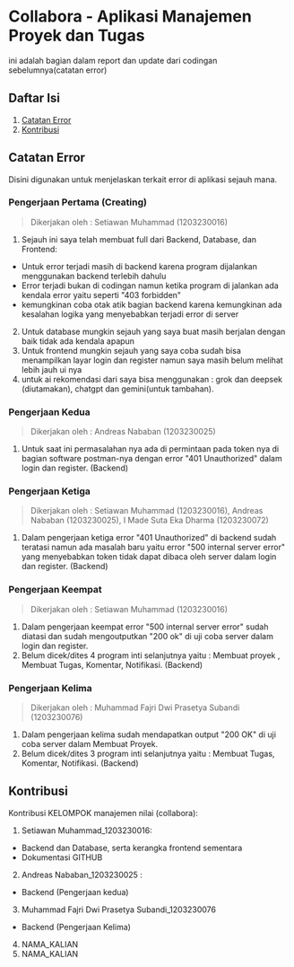 # Collabora - Aplikasi Manajemen Proyek dan Tugas
ini adalah bagian dalam report dan update dari codingan sebelumnya(catatan error)
## Daftar Isi
1. [Catatan Error](#Catatan-Error)
2. [Kontribusi](#kontribusi)

## Catatan Error
Disini digunakan untuk menjelaskan terkait error di aplikasi sejauh mana.
### Pengerjaan Pertama (Creating) 
> Dikerjakan oleh : Setiawan Muhammad (1203230016)
1. Sejauh ini saya telah membuat full dari Backend, Database, dan Frontend:
- Untuk error terjadi masih di backend karena program dijalankan menggunakan backend terlebih dahulu
- Error terjadi bukan di codingan namun ketika program di jalankan ada kendala error yaitu seperti "403 forbidden"
- kemungkinan coba otak atik bagian backend karena kemungkinan ada kesalahan logika yang menyebabkan terjadi error di server
2. Untuk database mungkin sejauh yang saya buat masih berjalan dengan baik tidak ada kendala apapun
3. Untuk frontend mungkin sejauh yang saya coba sudah bisa menampilkan layar login dan register namun saya masih belum 
   melihat lebih jauh ui nya
4. untuk ai rekomendasi dari saya bisa menggunakan : grok dan deepsek (diutamakan), chatgpt dan gemini(untuk tambahan).
### Pengerjaan Kedua
> Dikerjakan oleh : Andreas Nababan (1203230025)
1. Untuk saat ini permasalahan nya ada di permintaan pada token nya di bagian software postman-nya dengan error "401 Unauthorized" dalam login dan register. (Backend)
### Pengerjaan Ketiga
> Dikerjakan oleh : Setiawan Muhammad (1203230016),
                    Andreas Nababan (1203230025),
                    I Made Suta Eka Dharma (1203230072) 
1. Dalam pengerjaan ketiga error "401 Unauthorized" di backend sudah teratasi namun ada masalah baru yaitu error "500 internal server error" yang menyebabkan token tidak dapat dibaca oleh server dalam login dan register. (Backend)
### Pengerjaan Keempat
> Dikerjakan oleh : Setiawan Muhammad (1203230016)
1. Dalam pengerjaan keempat error "500 internal server error" sudah diatasi dan sudah mengoutputkan "200 ok" di uji coba server dalam login dan register.
2.  Belum dicek/dites 4 program inti selanjutnya yaitu : Membuat proyek , Membuat Tugas, Komentar, Notifikasi. (Backend)
### Pengerjaan Kelima
> Dikerjakan oleh : Muhammad Fajri Dwi Prasetya Subandi (1203230076)
1. Dalam pengerjaan kelima sudah mendapatkan output "200 OK" di uji coba server dalam Membuat Proyek.
2. Belum dicek/dites 3 program inti selanjutnya yaitu : Membuat Tugas, Komentar, Notifikasi. (Backend)

## Kontribusi
Kontribusi KELOMPOK manajemen nilai (collabora):
1. Setiawan Muhammad_1203230016:
- Backend dan Database, serta kerangka frontend sementara
- Dokumentasi GITHUB
2. Andreas Nababan_1203230025 :
- Backend (Pengerjaan kedua)
3. Muhammad Fajri Dwi Prasetya Subandi_1203230076
  - Backend (Pengerjaan Kelima)
4. NAMA_KALIAN
5. NAMA_KALIAN
